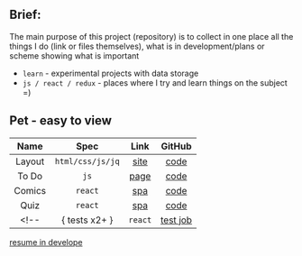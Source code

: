 ## Brief:

The main purpose of this project (repository) is to collect in one place all the things I do (link or files themselves), what is in development/plans or scheme showing what is important

* `learn` - experimental projects with data storage
* `js / react / redux` - places where I try and learn things on the subject =)

## Pet - easy to view

|Name|Spec|Link|GitHub|
|:--:|:--:|:--:|:--:|
|Layout|`html/css/js/jq`|[site](http://o97759zw.beget.tech/)|[code](https://github.com/Whyssz/layout-makeup)|
|To Do|`js`|[page](https://whyssz.github.io/pet-todo/)|[code](https://github.com/Whyssz/pet-todo)|
|Comics|`react`|[spa](https://marvel-comics-course.herokuapp.com/marvel/)|[code](https://github.com/Whyssz/marvel)|
|Quiz|`react`|[spa](https://whyssz.github.io/quiz-app/)|[code](https://github.com/Whyssz/quiz-app)|
<!-- |{ tests x2+ }|`react`|[test job](#)|[in coming](#)| -->

<!-- * { name } - this sign means that the project is a test work from some company -->

[resume in develope](#)
